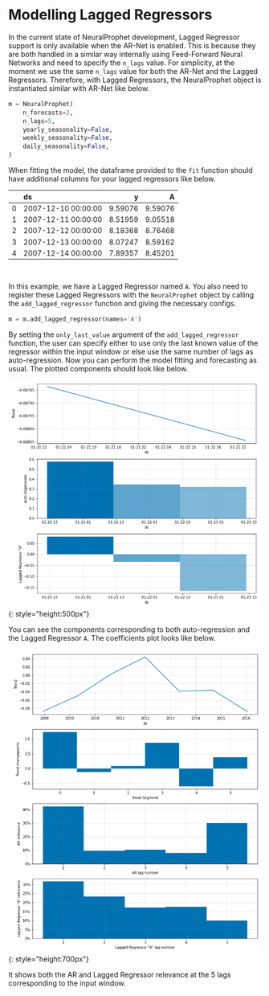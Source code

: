 # Modelling Lagged Regressors

In the current state of NeuralProphet development, Lagged Regressor support is
only available when the AR-Net is enabled. This is because they are both handled in a similar way internally
using Feed-Forward Neural Networks and need to specify the `n_lags` value. For simplicity, at the moment
we use the same `n_lags` value for both the AR-Net and the Lagged Regressors. Therefore, with Lagged Regressors,
the NeuralProphet object is instantiated similar with AR-Net like below.

```python
m = NeuralProphet(
    n_forecasts=3,
    n_lags=5,
    yearly_seasonality=False,
    weekly_seasonality=False,
    daily_seasonality=False,
)
```

When fitting the model, the dataframe provided to the `fit` function should have additional
columns for your lagged regressors like below.

|      | ds                  |        y |        A |
|-----:|:--------------------|---------:|---------:|
|    0 | 2007-12-10 00:00:00 |  9.59076 |  9.59076 |
|    1 | 2007-12-11 00:00:00 |  8.51959 |  9.05518 |
|    2 | 2007-12-12 00:00:00 |  8.18368 |  8.76468 |
|    3 | 2007-12-13 00:00:00 |  8.07247 |  8.59162 |
|    4 | 2007-12-14 00:00:00 |  7.89357 |  8.45201 |

<br />

In this example, we have a Lagged Regressor named `A`. You also need to register these
Lagged Regressors with the `NeuralProphet` object by calling the `add_lagged_regressor` function
and giving the necessary configs.

```python
m = m.add_lagged_regressor(names='A')
```
By setting the `only_last_value` argument of the `add_lagged_regressor` function, the user can
specify either to use only the last known value of the regressor within the input window or
else use the same number of lags as auto-regression. Now you can perform the model fitting and forecasting as usual.
The plotted components should look
like below.

![plot-comp-1](../images/plot_comp_lag_reg_1.png){: style="height:500px"}

You can see the components corresponding to both auto-regression and the Lagged Regressor `A`.
The coefficients plot looks like below.


![plot-param-1](../images/plot_param_lag_reg_1.png){: style="height:700px"}

It shows both the AR and Lagged Regressor relevance at the 5 lags corresponding to the input window.

<Lagged regressors too can be regularized. This is done by specifying the required regularization
strength when registering the lagged regressors with the NeuralProphet object as below.>
